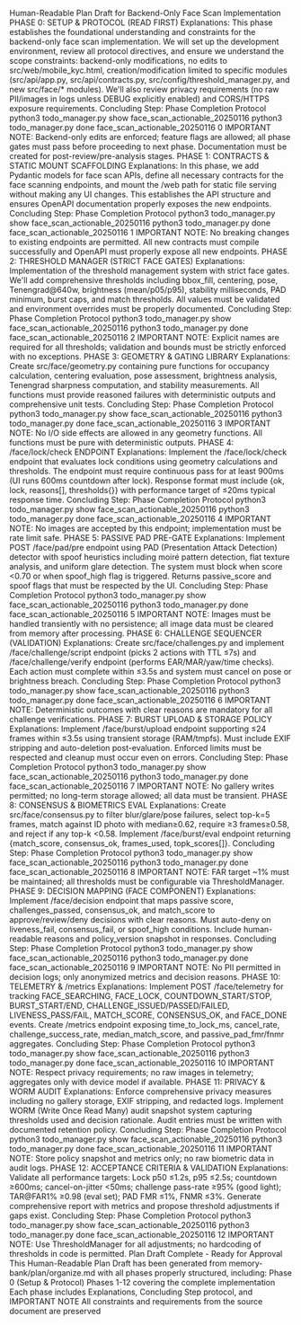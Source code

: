 Human-Readable Plan Draft for Backend-Only Face Scan Implementation
PHASE 0: SETUP & PROTOCOL (READ FIRST)
Explanations: This phase establishes the foundational understanding and constraints for the backend-only face scan implementation. We will set up the development environment, review all protocol directives, and ensure we understand the scope constraints: backend-only modifications, no edits to src/web/mobile_kyc.html, creation/modification limited to specific modules (src/api/app.py, src/api/contracts.py, src/config/threshold_manager.py, and new src/face/* modules). We'll also review privacy requirements (no raw PII/images in logs unless DEBUG explicitly enabled) and CORS/HTTPS exposure requirements.
Concluding Step: Phase Completion Protocol
python3 todo_manager.py show face_scan_actionable_20250116
python3 todo_manager.py done face_scan_actionable_20250116 0
IMPORTANT NOTE: Backend-only edits are enforced; feature flags are allowed; all phase gates must pass before proceeding to next phase. Documentation must be created for post-review/pre-analysis stages.
PHASE 1: CONTRACTS & STATIC MOUNT SCAFFOLDING
Explanations: In this phase, we add Pydantic models for face scan APIs, define all necessary contracts for the face scanning endpoints, and mount the /web path for static file serving without making any UI changes. This establishes the API structure and ensures OpenAPI documentation properly exposes the new endpoints.
Concluding Step: Phase Completion Protocol
python3 todo_manager.py show face_scan_actionable_20250116
python3 todo_manager.py done face_scan_actionable_20250116 1
IMPORTANT NOTE: No breaking changes to existing endpoints are permitted. All new contracts must compile successfully and OpenAPI must properly expose all new endpoints.
PHASE 2: THRESHOLD MANAGER (STRICT FACE GATES)
Explanations: Implementation of the threshold management system with strict face gates. We'll add comprehensive thresholds including bbox_fill, centering, pose, Tenengrad@640w, brightness (mean/p05/p95), stability milliseconds, PAD minimum, burst caps, and match thresholds. All values must be validated and environment overrides must be properly documented.
Concluding Step: Phase Completion Protocol
python3 todo_manager.py show face_scan_actionable_20250116
python3 todo_manager.py done face_scan_actionable_20250116 2
IMPORTANT NOTE: Explicit names are required for all thresholds; validation and bounds must be strictly enforced with no exceptions.
PHASE 3: GEOMETRY & GATING LIBRARY
Explanations: Create src/face/geometry.py containing pure functions for occupancy calculation, centering evaluation, pose assessment, brightness analysis, Tenengrad sharpness computation, and stability measurements. All functions must provide reasoned failures with deterministic outputs and comprehensive unit tests.
Concluding Step: Phase Completion Protocol
python3 todo_manager.py show face_scan_actionable_20250116
python3 todo_manager.py done face_scan_actionable_20250116 3
IMPORTANT NOTE: No I/O side effects are allowed in any geometry functions. All functions must be pure with deterministic outputs.
PHASE 4: /face/lock/check ENDPOINT
Explanations: Implement the /face/lock/check endpoint that evaluates lock conditions using geometry calculations and thresholds. The endpoint must require continuous pass for at least 900ms (UI runs 600ms countdown after lock). Response format must include {ok, lock, reasons[], thresholds{}} with performance target of ≤20ms typical response time.
Concluding Step: Phase Completion Protocol
python3 todo_manager.py show face_scan_actionable_20250116
python3 todo_manager.py done face_scan_actionable_20250116 4
IMPORTANT NOTE: No images are accepted by this endpoint; implementation must be rate limit safe.
PHASE 5: PASSIVE PAD PRE-GATE
Explanations: Implement POST /face/pad/pre endpoint using PAD (Presentation Attack Detection) detector with spoof heuristics including moiré pattern detection, flat texture analysis, and uniform glare detection. The system must block when score <0.70 or when spoof_high flag is triggered. Returns passive_score and spoof flags that must be respected by the UI.
Concluding Step: Phase Completion Protocol
python3 todo_manager.py show face_scan_actionable_20250116
python3 todo_manager.py done face_scan_actionable_20250116 5
IMPORTANT NOTE: Images must be handled transiently with no persistence; all image data must be cleared from memory after processing.
PHASE 6: CHALLENGE SEQUENCER (VALIDATION)
Explanations: Create src/face/challenges.py and implement /face/challenge/script endpoint (picks 2 actions with TTL ≤7s) and /face/challenge/verify endpoint (performs EAR/MAR/yaw/time checks). Each action must complete within ≤3.5s and system must cancel on pose or brightness breach.
Concluding Step: Phase Completion Protocol
python3 todo_manager.py show face_scan_actionable_20250116
python3 todo_manager.py done face_scan_actionable_20250116 6
IMPORTANT NOTE: Deterministic outcomes with clear reasons are mandatory for all challenge verifications.
PHASE 7: BURST UPLOAD & STORAGE POLICY
Explanations: Implement /face/burst/upload endpoint supporting ≤24 frames within ≤3.5s using transient storage (RAM/tmpfs). Must include EXIF stripping and auto-deletion post-evaluation. Enforced limits must be respected and cleanup must occur even on errors.
Concluding Step: Phase Completion Protocol
python3 todo_manager.py show face_scan_actionable_20250116
python3 todo_manager.py done face_scan_actionable_20250116 7
IMPORTANT NOTE: No gallery writes permitted; no long-term storage allowed; all data must be transient.
PHASE 8: CONSENSUS & BIOMETRICS EVAL
Explanations: Create src/face/consensus.py to filter blur/glare/pose failures, select top-k=5 frames, match against ID photo with median≥0.62, require ≥3 frames≥0.58, and reject if any top-k <0.58. Implement /face/burst/eval endpoint returning {match_score, consensus_ok, frames_used, topk_scores[]}.
Concluding Step: Phase Completion Protocol
python3 todo_manager.py show face_scan_actionable_20250116
python3 todo_manager.py done face_scan_actionable_20250116 8
IMPORTANT NOTE: FAR target ~1% must be maintained; all thresholds must be configurable via ThresholdManager.
PHASE 9: DECISION MAPPING (FACE COMPONENT)
Explanations: Implement /face/decision endpoint that maps passive score, challenges_passed, consensus_ok, and match_score to approve/review/deny decisions with clear reasons. Must auto-deny on liveness_fail, consensus_fail, or spoof_high conditions. Include human-readable reasons and policy_version snapshot in responses.
Concluding Step: Phase Completion Protocol
python3 todo_manager.py show face_scan_actionable_20250116
python3 todo_manager.py done face_scan_actionable_20250116 9
IMPORTANT NOTE: No PII permitted in decision logs; only anonymized metrics and decision reasons.
PHASE 10: TELEMETRY & /metrics
Explanations: Implement POST /face/telemetry for tracking FACE_SEARCHING, FACE_LOCK, COUNTDOWN_START/STOP, BURST_START/END, CHALLENGE_ISSUED/PASSED/FAILED, LIVENESS_PASS/FAIL, MATCH_SCORE, CONSENSUS_OK, and FACE_DONE events. Create /metrics endpoint exposing time_to_lock_ms, cancel_rate, challenge_success_rate, median_match_score, and passive_pad_fmr/fnmr aggregates.
Concluding Step: Phase Completion Protocol
python3 todo_manager.py show face_scan_actionable_20250116
python3 todo_manager.py done face_scan_actionable_20250116 10
IMPORTANT NOTE: Respect privacy requirements; no raw images in telemetry; aggregates only with device model if available.
PHASE 11: PRIVACY & WORM AUDIT
Explanations: Enforce comprehensive privacy measures including no gallery storage, EXIF stripping, and redacted logs. Implement WORM (Write Once Read Many) audit snapshot system capturing thresholds used and decision rationale. Audit entries must be written with documented retention policy.
Concluding Step: Phase Completion Protocol
python3 todo_manager.py show face_scan_actionable_20250116
python3 todo_manager.py done face_scan_actionable_20250116 11
IMPORTANT NOTE: Store policy snapshot and metrics only; no raw biometric data in audit logs.
PHASE 12: ACCEPTANCE CRITERIA & VALIDATION
Explanations: Validate all performance targets: Lock p50 ≤1.2s, p95 ≤2.5s; countdown ≥600ms; cancel-on-jitter <50ms; challenge pass-rate ≥95% (good light); TAR@FAR1% ≥0.98 (eval set); PAD FMR ≤1%, FNMR ≤3%. Generate comprehensive report with metrics and propose threshold adjustments if gaps exist.
Concluding Step: Phase Completion Protocol
python3 todo_manager.py show face_scan_actionable_20250116
python3 todo_manager.py done face_scan_actionable_20250116 12
IMPORTANT NOTE: Use ThresholdManager for all adjustments; no hardcoding of thresholds in code is permitted.
Plan Draft Complete - Ready for Approval
This Human-Readable Plan Draft has been generated from memory-bank/plan/organize.md with all phases properly structured, including:
Phase 0 (Setup & Protocol)
Phases 1-12 covering the complete implementation
Each phase includes Explanations, Concluding Step protocol, and IMPORTANT NOTE
All constraints and requirements from the source document are preserved